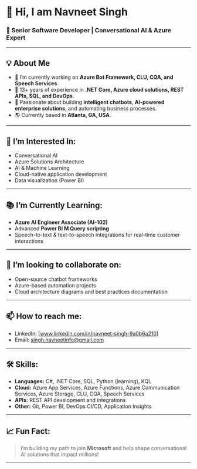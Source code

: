 # 👋 Hi, I am Navneet Singh  
### 🚀 Senior Software Developer | Conversational AI & Azure Expert  

---

## 💡 About Me  
- 🔭 I’m currently working on **Azure Bot Framework, CLU, CQA, and Speech Services**.  
- 🎯 13+ years of experience in **.NET Core, Azure cloud solutions, REST APIs, SQL, and DevOps**.  
- 🧩 Passionate about building **intelligent chatbots**, **AI-powered enterprise solutions**, and automating business processes.  
- 🌎 Currently based in **Atlanta, GA, USA**.  

---

## 🌟 I’m Interested In:  
- Conversational AI  
- Azure Solutions Architecture  
- AI & Machine Learning  
- Cloud-native application development  
- Data visualization (Power BI)  

---

## 📚 I’m Currently Learning:  
- **Azure AI Engineer Associate (AI-102)**  
- Advanced **Power BI M Query scripting**  
- Speech-to-text & text-to-speech integrations for real-time customer interactions  

---

## 🤝 I’m looking to collaborate on:  
- Open-source chatbot frameworks  
- Azure-based automation projects  
- Cloud architecture diagrams and best practices documentation  

---

## 📫 How to reach me:  
- LinkedIn: [www.linkedin.com/in/navneet-singh-9a0b6a210]  
- Email: singh.navneetinfo@gmail.com  

---

## 🛠️ Skills:  
- **Languages:** C#, .NET Core, SQL, Python (learning), KQL  
- **Cloud:** Azure App Services, Azure Functions, Azure Communication Services, Azure Storage, CLU, CQA, Speech Services  
- **APIs:** REST API development and integrations  
- **Other:** Git, Power BI, DevOps CI/CD, Application Insights  

---

## 📈 Fun Fact:  
> I’m building my path to join **Microsoft** and help shape conversational AI solutions that impact millions!  

---

